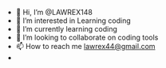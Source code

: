 - 👋 Hi, I’m @LAWREX148
- 👀 I’m interested in Learning coding
- 🌱 I’m currently learning coding
- 💞️ I’m looking to collaborate on coding tools
- 📫 How to reach me lawrex44@gmail.com
- 

<!---
LAWREX148/LAWREX148 is a ✨ special ✨ repository because its `README.md` (this file) appears on your GitHub profile.
You can click the Preview link to take a look at your changes.
--->

